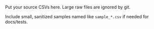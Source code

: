 Put your source CSVs here. Large raw files are ignored by git.

Include small, sanitized samples named like `sample_*.csv` if needed for docs/tests.

